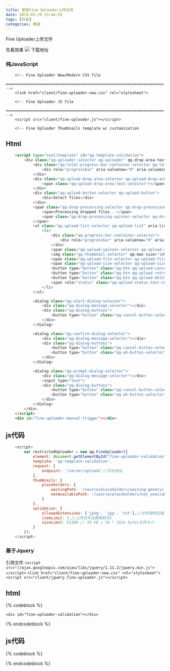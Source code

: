 ```yaml
---
title: 使用Fine Uploader上传文件
date: 2019-03-29 13:44:59
tags: [开发]
categories: 精选
---
```

Fine Uploader上传文件
<!--more-->
先看效果
![](https://tp.pixiechang.cn/img/upload-0329.gif "")
下载地址
[](https://github.com/FineUploader/fine-uploader/releases/download/5.16.2/fine-uploader.zip)
### 纯JavaScript
```
    <!-- Fine Uploader New/Modern CSS file
    ====================================================================== -->
    <link href="client/fine-uploader-new.css" rel="stylesheet">

    <!-- Fine Uploader JS file
    ====================================================================== -->
    <script src="client/fine-uploader.js"></script>

    <!-- Fine Uploader Thumbnails template w/ customization
```
## Html
```html
    <script type="text/template" id="qq-template-validation">
        <div class="qq-uploader-selector qq-uploader" qq-drop-area-text="Drop files here">
            <div class="qq-total-progress-bar-container-selector qq-total-progress-bar-container">
                <div role="progressbar" aria-valuenow="0" aria-valuemin="0" aria-valuemax="100" class="qq-total-progress-bar-selector qq-progress-bar qq-total-progress-bar"></div>
            </div>
            <div class="qq-upload-drop-area-selector qq-upload-drop-area" qq-hide-dropzone>
                <span class="qq-upload-drop-area-text-selector"></span>
            </div>
            <div class="qq-upload-button-selector qq-upload-button">
                <div>Select files</div>
            </div>
            <span class="qq-drop-processing-selector qq-drop-processing">
                <span>Processing dropped files...</span>
                <span class="qq-drop-processing-spinner-selector qq-drop-processing-spinner"></span>
            </span>
            <ul class="qq-upload-list-selector qq-upload-list" aria-live="polite" aria-relevant="additions removals">
                <li>
                    <div class="qq-progress-bar-container-selector">
                        <div role="progressbar" aria-valuenow="0" aria-valuemin="0" aria-valuemax="100" class="qq-progress-bar-selector qq-progress-bar"></div>
                    </div>
                    <span class="qq-upload-spinner-selector qq-upload-spinner"></span>
                    <img class="qq-thumbnail-selector" qq-max-size="100" qq-server-scale>
                    <span class="qq-upload-file-selector qq-upload-file"></span>
                    <span class="qq-upload-size-selector qq-upload-size"></span>
                    <button type="button" class="qq-btn qq-upload-cancel-selector qq-upload-cancel">Cancel</button>
                    <button type="button" class="qq-btn qq-upload-retry-selector qq-upload-retry">Retry</button>
                    <button type="button" class="qq-btn qq-upload-delete-selector qq-upload-delete">Delete</button>
                    <span role="status" class="qq-upload-status-text-selector qq-upload-status-text"></span>
                </li>
            </ul>

            <dialog class="qq-alert-dialog-selector">
                <div class="qq-dialog-message-selector"></div>
                <div class="qq-dialog-buttons">
                    <button type="button" class="qq-cancel-button-selector">Close</button>
                </div>
            </dialog>

            <dialog class="qq-confirm-dialog-selector">
                <div class="qq-dialog-message-selector"></div>
                <div class="qq-dialog-buttons">
                    <button type="button" class="qq-cancel-button-selector">No</button>
                    <button type="button" class="qq-ok-button-selector">Yes</button>
                </div>
            </dialog>

            <dialog class="qq-prompt-dialog-selector">
                <div class="qq-dialog-message-selector"></div>
                <input type="text">
                <div class="qq-dialog-buttons">
                    <button type="button" class="qq-cancel-button-selector">Cancel</button>
                    <button type="button" class="qq-ok-button-selector">Ok</button>
                </div>
            </dialog>
        </div>
    </script>
    <div id="fine-uploader-manual-trigger"></div>
``` 
## js代码
```js
    <script>
        var restrictedUploader = new qq.FineUploader({
            element: document.getElementById("fine-uploader-validation"),
            template: 'qq-template-validation',
            request: {
                endpoint: '/server/uploads'//后台地址
            },
            thumbnails: {
                placeholders: {
                    waitingPath: '/source/placeholders/waiting-generic.png',
                    notAvailablePath: '/source/placeholders/not_available-generic.png'
                }
            },
            validation: {
                allowedExtensions: ['jpeg', 'jpg', 'txt'],//文件限制后缀名
                itemLimit: 3,//上传文件总数限制为3
                sizeLimit: 51200 // 50 kB = 50 * 1024 bytes文件大小
            }
        });
    </script>
``` 
### 基于Jquery 
引用文件
`<script src="//ajax.googleapis.com/ajax/libs/jquery/1.11.2/jquery.min.js"></script>`
`<link href="client/fine-uploader-new.css" rel="stylesheet">`
`<script src="client/jquery.fine-uploader.js"></script>`
## html
{% codeblock %} 
<script type="text/template" id="qq-template-validation">
        <div class="qq-uploader-selector qq-uploader" qq-drop-area-text="Drop files here">
            <div class="qq-total-progress-bar-container-selector qq-total-progress-bar-container">
                <div role="progressbar" aria-valuenow="0" aria-valuemin="0" aria-valuemax="100" class="qq-total-progress-bar-selector qq-progress-bar qq-total-progress-bar"></div>
            </div>
            <div class="qq-upload-drop-area-selector qq-upload-drop-area" qq-hide-dropzone>
                <span class="qq-upload-drop-area-text-selector"></span>
            </div>
            <div class="qq-upload-button-selector qq-upload-button">
                <div>Select files</div>
            </div>
            <span class="qq-drop-processing-selector qq-drop-processing">
                <span>Processing dropped files...</span>
                <span class="qq-drop-processing-spinner-selector qq-drop-processing-spinner"></span>
            </span>
            <ul class="qq-upload-list-selector qq-upload-list" aria-live="polite" aria-relevant="additions removals">
                <li>
                    <div class="qq-progress-bar-container-selector">
                        <div role="progressbar" aria-valuenow="0" aria-valuemin="0" aria-valuemax="100" class="qq-progress-bar-selector qq-progress-bar"></div>
                    </div>
                    <span class="qq-upload-spinner-selector qq-upload-spinner"></span>
                    <img class="qq-thumbnail-selector" qq-max-size="100" qq-server-scale>
                    <span class="qq-upload-file-selector qq-upload-file"></span>
                    <span class="qq-upload-size-selector qq-upload-size"></span>
                    <button type="button" class="qq-btn qq-upload-cancel-selector qq-upload-cancel">Cancel</button>
                    <button type="button" class="qq-btn qq-upload-retry-selector qq-upload-retry">Retry</button>
                    <button type="button" class="qq-btn qq-upload-delete-selector qq-upload-delete">Delete</button>
                    <span role="status" class="qq-upload-status-text-selector qq-upload-status-text"></span>
                </li>
            </ul>

            <dialog class="qq-alert-dialog-selector">
                <div class="qq-dialog-message-selector"></div>
                <div class="qq-dialog-buttons">
                    <button type="button" class="qq-cancel-button-selector">Close</button>
                </div>
            </dialog>

            <dialog class="qq-confirm-dialog-selector">
                <div class="qq-dialog-message-selector"></div>
                <div class="qq-dialog-buttons">
                    <button type="button" class="qq-cancel-button-selector">No</button>
                    <button type="button" class="qq-ok-button-selector">Yes</button>
                </div>
            </dialog>

            <dialog class="qq-prompt-dialog-selector">
                <div class="qq-dialog-message-selector"></div>
                <input type="text">
                <div class="qq-dialog-buttons">
                    <button type="button" class="qq-cancel-button-selector">Cancel</button>
                    <button type="button" class="qq-ok-button-selector">Ok</button>
                </div>
            </dialog>
        </div>
    </script>
    <div id="fine-uploader-validation"></div>
{% endcodeblock %}
## js代码
{% codeblock %}
<script>
        var restrictedUploader = new qq.FineUploader({
            element: document.getElementById("fine-uploader-validation"),
            template: 'qq-template-validation',
            request: {
                endpoint: '/server/uploads'
            },
            thumbnails: {
                placeholders: {
                    waitingPath: '/source/placeholders/waiting-generic.png',
                    notAvailablePath: '/source/placeholders/not_available-generic.png'
                }
            },
            validation: {
                allowedExtensions: ['jpeg', 'jpg', 'txt'],
                itemLimit: 3,
                sizeLimit: 51200 // 50 kB = 50 * 1024 bytes
            }
        });
</script>
{% endcodeblock %}